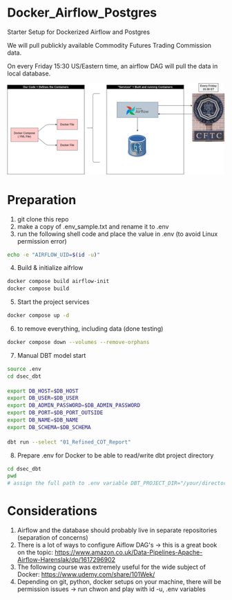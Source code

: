 # Docker_Airflow_Postgres
Starter Setup for Dockerized Airflow and Postgres

We will pull publickly available Commodity Futures Trading Commission data.

On every Friday 15:30 US/Eastern time, an airflow DAG will pull the data in local database.

![alt text](System_Diagram.png)

# Preparation

1. git clone this repo
2. make a copy of .env_sample.txt and rename it to .env
3. run the following shell code and place the value in .env (to avoid Linux permission error)

```sh
echo -e "AIRFLOW_UID=$(id -u)" 
```

4. Build & initialize aifrlow
```sh
docker compose build airflow-init
docker compose build
```

5. Start the project services
```sh
docker compose up -d
```
6. to remove everything, including data (done testing)
```sh
docker compose down --volumes --remove-orphans
```

7. Manual DBT model start
```sh
source .env
cd dsec_dbt

export DB_HOST=$DB_HOST
export DB_USER=$DB_USER
export DB_ADMIN_PASSWORD=$DB_ADMIN_PASSWORD
export DB_PORT=$DB_PORT_OUTSIDE
export DB_NAME=$DB_NAME
export DB_SCHEMA=$DB_SCHEMA

dbt run --select "01_Refined_COT_Report"
```

8. Prepare .env for Docker to be able to read/write dbt project directory
```sh
cd dsec_dbt
pwd
# assign the full path to .env variable DBT_PROJECT_DIR="/your/directory/path"

```


# Considerations

1. Airflow and the database should probably live in separate repositories (separation of concerns)
2. There is a lot of ways to configure Aiflow DAG's -> this is a great book on the topic: https://www.amazon.co.uk/Data-Pipelines-Apache-Airflow-Harenslak/dp/1617296902 
3. The following course was extremely useful for the wide subject of Docker: https://www.udemy.com/share/101Wek/
4. Depending on git, python, docker setups on your machine, there will be permission issues -> run chwon and play with id -u, .env variables
